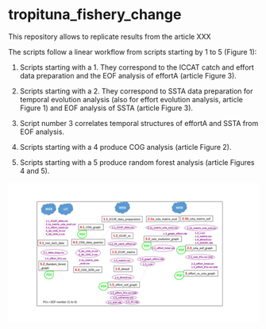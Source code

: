 # tropituna_fishery_change

This repository allows to replicate results from the article XXX

The scripts follow a linear workflow from scripts starting by 1 to 5 (Figure 1):

1. Scripts starting with a 1. They correspond to the ICCAT catch and effort data preparation and the EOF analysis of effortA (article Figure 3).

2. Scripts starting with a 2. They correspond to SSTA data preparation for temporal evolution analysis (also for effort evolution analysis, article Figure 1) and EOF analysis of SSTA (article Figure 3).

3. Script number 3 correlates temporal structures of effortA and SSTA from EOF analysis.

4. Scripts starting with a 4 produce COG analysis (article Figure 2).

5. Scripts starting with a 5 produce random forest analysis (article Figures 4 and 5).

![](images/outline_scripts.jpg)

